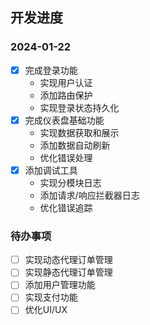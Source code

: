 ## 开发进度

### 2024-01-22
- [x] 完成登录功能
  - 实现用户认证
  - 添加路由保护
  - 实现登录状态持久化
- [x] 完成仪表盘基础功能
  - 实现数据获取和展示
  - 添加数据自动刷新
  - 优化错误处理
- [x] 添加调试工具
  - 实现分模块日志
  - 添加请求/响应拦截器日志
  - 优化错误追踪

### 待办事项
- [ ] 实现动态代理订单管理
- [ ] 实现静态代理订单管理
- [ ] 添加用户管理功能
- [ ] 实现支付功能
- [ ] 优化UI/UX 